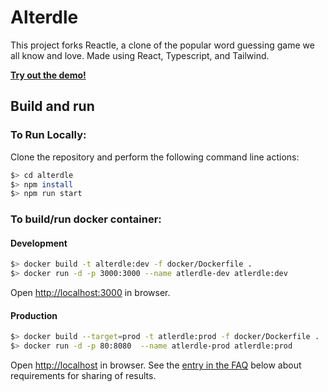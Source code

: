 # Alterdle

This project forks Reactle, a clone of the popular word guessing game we all know and love. Made using React, Typescript, and Tailwind.

[**Try out the demo!**](https://reactle.vercel.app/)

## Build and run

### To Run Locally:

Clone the repository and perform the following command line actions:

```bash
$> cd alterdle
$> npm install
$> npm run start
```

### To build/run docker container:

#### Development

```bash
$> docker build -t alterdle:dev -f docker/Dockerfile .
$> docker run -d -p 3000:3000 --name atlerdle-dev atlerdle:dev
```

Open [http://localhost:3000](http://localhost:3000) in browser.

#### Production

```bash
$> docker build --target=prod -t atlerdle:prod -f docker/Dockerfile .
$> docker run -d -p 80:8080  --name atlerdle-prod atlerdle:prod
```

Open [http://localhost](http://localhost) in browser. See the [entry in the FAQ](#why-does-sharing-of-results-not-work) below about requirements for sharing of results.
